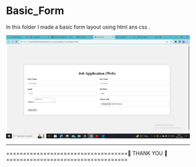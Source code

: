 # Basic_Form
In this folder I made a basic form layout using html ans css . 

![](https://github.com/Shubham-Yadav003/FRONT_END/blob/main/Basic_Form/pics/Basic_form.png)
<hr>


====================================🙏 THANK YOU 🙏====================================
